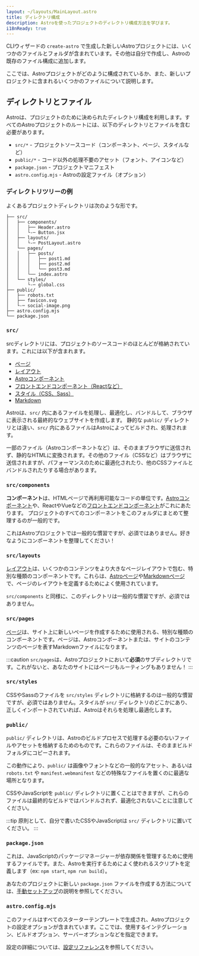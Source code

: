 ```yaml
---
layout: ~/layouts/MainLayout.astro
title: ディレクトリ構成
description: Astroを使ったプロジェクトのディレクトリ構成方法を学びます。
i18nReady: true
---
```


CLIウィザードの `create-astro` で生成した新しいAstroプロジェクトには、いくつかのファイルとフォルダが含まれています。その他は自分で作成し、Astroの既存のファイル構成に追加します。

ここでは、Astroプロジェクトがどのように構成されているか、また、新しいプロジェクトに含まれるいくつかのファイルについて説明します。


## ディレクトリとファイル

Astroは、プロジェクトのために決められたディレクトリ構成を利用します。すべてのAstroプロジェクトのルートには、以下のディレクトリとファイルを含む必要があります。

- `src/*` - プロジェクトソースコード（コンポーネント、ページ、スタイルなど）
- `public/*` - コード以外の処理不要のアセット（フォント、アイコンなど）
- `package.json` - プロジェクトマニフェスト
- `astro.config.mjs` - Astroの設定ファイル（オプション）

### ディレクトリツリーの例

よくあるプロジェクトディレクトリは次のような形です。

```
├── src/
│   ├── components/
│   │   ├── Header.astro
│   │   └-─ Button.jsx
│   ├── layouts/
│   │   └-─ PostLayout.astro
│   └── pages/
│   │   ├── posts/
│   │   │   ├── post1.md
│   │   │   ├── post2.md
│   │   │   └── post3.md
│   │   └── index.astro
│   └── styles/
│       └-─ global.css
├── public/
│   ├── robots.txt
│   ├── favicon.svg
│   └-─ social-image.png
├── astro.config.mjs
└── package.json

```

### `src/`

srcディレクトリには、プロジェクトのソースコードのほとんどが格納されています。これには以下が含まれます。

- [ページ](/ja/core-concepts/astro-pages/)
- [レイアウト](/ja/core-concepts/layouts/)
- [Astroコンポーネント](/ja/core-concepts/astro-components/)
- [フロントエンドコンポーネント（Reactなど）](/ja/core-concepts/framework-components/)
- [スタイル（CSS、Sass）](/ja/guides/styling/)
- [Markdown](/ja/guides/markdown-content/)

Astroは、`src/` 内にあるファイルを処理し、最適化し、バンドルして、ブラウザに表示される最終的なウェブサイトを作成します。 静的な `public/` ディレクトリとは違い、`src/` 内にあるファイルはAstroによってビルドされ、処理されます。

一部のファイル（Astroコンポーネントなど）は、そのままブラウザに送信されず、静的なHTMLに変換されます。その他のファイル（CSSなど）はブラウザに送信されますが、パフォーマンスのために最適化されたり、他のCSSファイルとバンドルされたりする場合があります。

### `src/components`

**コンポーネント**は、HTMLページで再利用可能なコードの単位です。[Astroコンポーネント](/ja/core-concepts/astro-components/)や、ReactやVueなどの[フロントエンドコンポーネント](/ja/core-concepts/framework-components/)がこれにあたります。 プロジェクトのすべてのコンポーネントをこのフォルダにまとめて整理するのが一般的です。

これはAstroプロジェクトでは一般的な慣習ですが、必須ではありません。好きなようにコンポーネントを整理してください！

### `src/layouts`

[レイアウト](/ja/core-concepts/layouts/)は、いくつかのコンテンツをより大きなページレイアウトで包む、特別な種類のコンポーネントです。これらは、[Astroページ](/ja/core-concepts/astro-pages/)や[Markdownページ](/ja/guides/markdown-content/)で、ページのレイアウトを定義するためによく使用されています。

`src/components` と同様に、このディレクトリは一般的な慣習ですが、必須ではありません。

### `src/pages`

[ページ](/ja/core-concepts/astro-pages/)は、サイト上に新しいページを作成するために使用される、特別な種類のコンポーネントです。ページは、Astroコンポーネントまたは、サイトのコンテンツのページを表すMarkdownファイルになります。

:::caution
`src/pages`は、Astroプロジェクトにおいて**必須**のサブディレクトリです。これがないと、あなたのサイトにはページもルーティングもありません！
:::

### `src/styles`

CSSやSassのファイルを `src/styles` ディレクトリに格納するのは一般的な慣習ですが、必須ではありません。スタイルが `src/` ディレクトリのどこかにあり、正しくインポートされていれば、Astroはそれらを処理し最適化します。

### `public/`

`public/` ディレクトリは、Astroのビルドプロセスで処理する必要のないファイルやアセットを格納するためのものです。これらのファイルは、そのままビルドフォルダにコピーされます。

この動作により、`public/` は画像やフォントなどの一般的なアセット、あるいは `robots.txt` や `manifest.webmanifest` などの特殊なファイルを置くのに最適な場所となります。

CSSやJavaScriptを `public/` ディレクトリに置くことはできますが、これらのファイルは最終的なビルドではバンドルされず、最適化されないことに注意してください。

:::tip
原則として、自分で書いたCSSやJavaScriptは `src/` ディレクトリに置いてください。
:::

### `package.json`

これは、JavaScriptのパッケージマネージャーが依存関係を管理するために使用するファイルです。また、Astroを実行するためによく使われるスクリプトを定義します（ex: `npm start`, `npm run build`）。

あなたのプロジェクトに新しい `package.json` ファイルを作成する方法については、[手動セットアップ](/ja/install/manual/)の説明を参照してください。

### `astro.config.mjs`

このファイルはすべてのスターターテンプレートで生成され、Astroプロジェクトの設定オプションが含まれています。ここでは、使用するインテグレーション、ビルドオプション、サーバーオプションなどを指定できます。

設定の詳細については、[設定リファレンス](/ja/reference/configuration-reference/#article)を参照してください。
